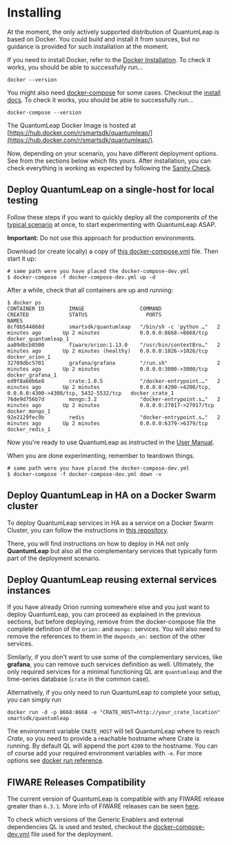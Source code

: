 # Installing

At the moment, the only actively supported distribution of QuantumLeap is based
on Docker. You could build and install it from sources, but no guidance is
provided for such installation at the moment.

If you need to install Docker, refer to the [Docker Installation](https://docs.docker.com/engine/installation/).
To check it works, you should be able to successfully run...

```
docker --version
```

You might also need [docker-compose](https://docs.docker.com/compose/) for
some cases. Checkout the [install docs](https://docs.docker.com/compose/install/).
To check it works, you should be able to successfully run...

```
docker-compose --version
```

The QuantumLeap Docker Image is hosted at [https://hub.docker.com/r/smartsdk/quantumleap/](https://hub.docker.com/r/smartsdk/quantumleap/).

Now, depending on your scenario, you have different deployment options. See
from the sections below which fits yours. After installation, you can check
everything is working as expected by following the [Sanity Check](check.md).

## Deploy QuantumLeap on a single-host for local testing

Follow these steps if you want to quickly deploy all the components of the
[typical scenario](../index.md) at once, to start experimenting with
QuantumLeap ASAP.

**Important:** Do not use this approach for production environments.

Download (or create locally) a copy of [this docker-compose.yml](https://raw.githubusercontent.com/smartsdk/ngsi-timeseries-api/master/docker/docker-compose-dev.yml)
file. Then start it up:

```
# same path were you have placed the docker-compose-dev.yml
$ docker-compose -f docker-compose-dev.yml up -d
```

After a while, check that all containers are up and running:

```
$ docker ps
CONTAINER ID        IMAGE                  COMMAND                  CREATED             STATUS                   PORTS                                                           NAMES
8cf0b544868d        smartsdk/quantumleap   "/bin/sh -c 'python …"   2 minutes ago       Up 2 minutes             0.0.0.0:8668->8668/tcp                                          docker_quantumleap_1
aa09dbcb8500        fiware/orion:1.13.0    "/usr/bin/contextBro…"   2 minutes ago       Up 2 minutes (healthy)   0.0.0.0:1026->1026/tcp                                          docker_orion_1
32709dbc5701        grafana/grafana        "/run.sh"                2 minutes ago       Up 2 minutes             0.0.0.0:3000->3000/tcp                                          docker_grafana_1
ed9f8a60b6e8        crate:1.0.5            "/docker-entrypoint.…"   2 minutes ago       Up 2 minutes             0.0.0.0:4200->4200/tcp, 0.0.0.0:4300->4300/tcp, 5432-5532/tcp   docker_crate_1
76de9d756b7d        mongo:3.2              "docker-entrypoint.s…"   2 minutes ago       Up 2 minutes             0.0.0.0:27017->27017/tcp                                        docker_mongo_1
92e2129fec9b        redis                  "docker-entrypoint.s…"   2 minutes ago       Up 2 minutes             0.0.0.0:6379->6379/tcp                                          docker_redis_1
```

Now you're ready to use QuantumLeap as instructed in the [User Manual](../user/index.md).

When you are done experimenting, remember to teardown things.

```
# same path were you have placed the docker-compose-dev.yml
$ docker-compose -f docker-compose-dev.yml down -v
```

## Deploy QuantumLeap in HA on a Docker Swarm cluster

To deploy QuantumLeap services in HA as a service on a Docker Swarm Cluster,
you can follow the instructions in [this repository](https://smartsdk-recipes.readthedocs.io/en/latest/data-management/quantumleap/readme/).

There, you will find instructions on how to deploy in HA not only
**QuantumLeap** but also all the complementary services that typically form
part of the deployment scenario.

## Deploy QuantumLeap reusing external services instances

If you have already Orion running somewhere else and you just want to deploy
QuantumLeap, you can proceed as explained in the previous sections, but before
deploying, remove from the docker-compose file the complete definition of
the `orion:` and `mongo:` services. You will also need to remove the
references to them in the `depends_on:` section of the other services.

Similarly, if you don't want to use some of the complementary services, like
**grafana**, you can remove such services definition as well. Ultimately, the
only required services for a minimal functioning QL are `quantumleap` and the
time-series database (`crate` in the common case).

Alternatively, if you only need to run QuantumLeap to complete your setup, you
can simply run

```
docker run -d -p 8668:8668 -e "CRATE_HOST=http://your_crate_location" smartsdk/quantumleap
```

The environment variable `CRATE_HOST` will tell QuantumLeap where to reach
*Crate*, so you need to provide a reachable hostname where Crate is running.
By default QL will append the port `4200` to the hostname. You can of course
add your required environment variables with `-e`. For more options see
[docker run reference](https://docs.docker.com/engine/reference/run/).

## FIWARE Releases Compatibility

The current version of QuantumLeap is compatible with any FIWARE release
greater than `6.3.1`. More info of FIWARE releases can be seen [here](https://forge.fiware.org/plugins/mediawiki/wiki/fiware/index.php/Releases_and_Sprints_numbering,_with_mapping_to_calendar_dates).

To check which versions of the Generic Enablers and external dependencies QL is
used and tested, checkout the
[docker-compose-dev.yml](https://raw.githubusercontent.com/smartsdk/ngsi-timeseries-api/master/docker/docker-compose-dev.yml)
file used for the deployment.
